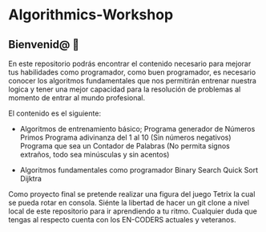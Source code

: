 # Algorithmics-Workshop

## Bienvenid@ 👋

En este repositorio podrás encontrar el contenido necesario para mejorar tus habilidades como programador, como buen programador, es necesario conocer los algoritmos fundamentales que nos permitirán entrenar nuestra logica y tener una mejor capacidad para la resolución de problemas al momento de entrar al mundo profesional.

El contenido es el siguiente:

- Algoritmos de entrenamiento básico; 
Programa generador de Números Primos
Programa adivinanza del 1 al 10 (Sin números negativos)
Programa que sea un Contador de Palabras (No permita signos extraños, todo sea minúsculas y sin acentos)

- Algoritmos fundamentales como programador
Binary Search
Quick Sort
Dijktra

Como proyecto final se pretende realizar una figura del juego Tetrix la cual se pueda rotar en consola. Siénte la libertad de hacer un git clone a nivel local de este repositorio para ir aprendiendo a tu ritmo. Cualquier duda que tengas al respecto cuenta con los EN-CODERS actuales y veteranos.
